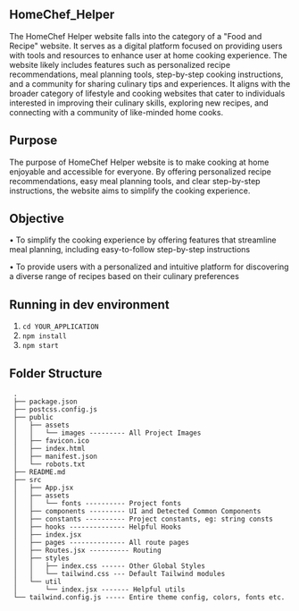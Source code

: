 ## HomeChef_Helper
The HomeChef Helper website falls into the category of a "Food and Recipe" website. It serves as a digital platform focused on providing users with tools and resources to enhance user at home cooking experience. The website likely includes features such as personalized recipe recommendations, meal planning tools, step-by-step cooking instructions, and a community for sharing culinary tips and experiences. It aligns with the broader category of lifestyle and cooking websites that cater to individuals interested in improving their culinary skills, exploring new recipes, and connecting with a community of like-minded home cooks.


## Purpose

The purpose of HomeChef Helper website is to make cooking at home enjoyable and accessible for everyone. By offering personalized recipe recommendations, easy meal planning tools, and clear step-by-step instructions, the website aims to simplify the cooking experience.


## Objective

•	To simplify the cooking experience by offering features that streamline meal planning, including easy-to-follow step-by-step instructions

•	To provide users with a personalized and intuitive platform for discovering a diverse range of recipes based on their culinary preferences


## Running in dev environment

1.  `cd YOUR_APPLICATION`
2.  `npm install`
3.  `npm start`



## Folder Structure

```
 .
 ├── package.json
 ├── postcss.config.js
 ├── public
 │   ├── assets
 │   │   └── images --------- All Project Images
 │   ├── favicon.ico
 │   ├── index.html
 │   ├── manifest.json
 │   └── robots.txt
 ├── README.md
 ├── src
 │   ├── App.jsx
 │   ├── assets
 │   │   └── fonts ---------- Project fonts
 │   ├── components --------- UI and Detected Common Components
 │   ├── constants ---------- Project constants, eg: string consts
 │   ├── hooks -------------- Helpful Hooks
 │   ├── index.jsx
 │   ├── pages -------------- All route pages
 │   ├── Routes.jsx ---------- Routing
 │   ├── styles
 │   │   ├── index.css ------ Other Global Styles
 │   │   └── tailwind.css --- Default Tailwind modules
 │   └── util
 │       └── index.jsx ------- Helpful utils
 └── tailwind.config.js ----- Entire theme config, colors, fonts etc.
```



